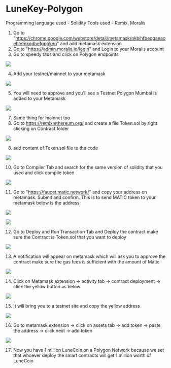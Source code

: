 # LuneKey-Polygon

Programming language used - Solidity
Tools used - Remix, Moralis

1) Go to "https://chrome.google.com/webstore/detail/metamask/nkbihfbeogaeaoehlefnkodbefgpgknn" and add metamask extension
2) Go to "https://admin.moralis.io/login" and Login to your Moralis account
3) Go to speedy tabs and click on Polygon endpoints

 ![](images/Nodes.JPG)
 
4) Add your testnet/mainnet to your metamask

 ![](images/Endpoints.JPG)
 
5) You will need to approve and you'll see a Testnet Polygon Mumbai is added to your Metamask

  ![](images/Testnet.JPG)
  
7) Same thing for mainnet too
8) Go to https://remix.ethereum.org/ and create a file Token.sol by right clicking on Contract folder

 ![](images/Token.JPG)
 
8) add content of Token.sol file to the code

 ![](images/Code.JPG)
 
10) Go to Compiler Tab and search for the same version of solidity that you used and click compile token

 ![](images/Compiler.JPG)

11) Go to "https://faucet.matic.network/" and copy your address on metamask. Submit and confirm. This is to send MATIC token to your metamask
 below is the address
 
 ![](images/address.JPG)
 
 ![](images/Faucet.JPG)

 
12) Go to Deploy and Run Transaction Tab and Deploy the contract
 make sure the Contract is Token.sol that you want to deploy
 
 ![](images/Web3.JPG)
 
13) A notification will appear on metamask which will ask you to approve the contract
make sure the gas fees is sufficient with the amount of Matic

 ![](images/Web3again.JPG)

14) Click on Metamask extension -> activity tab -> contract deployment -> click the yellow button as below

 ![](images/ContractDeploy.JPG)

15) It will bring you to a testnet site and copy the yellow address

  ![](images/Info.JPG)

16) Go to metamask extension -> click on assets tab -> add token -> paste the address -> click next -> add token

 ![](images/LCN.JPG)
 
17) Now you have 1 million LuneCoin on a Polygon Network because we set that whoever deploy the smart contracts will get 1 million worth of LuneCoin
